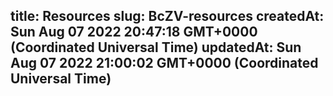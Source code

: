 
title: Resources
slug: BcZV-resources
createdAt: Sun Aug 07 2022 20:47:18 GMT+0000 (Coordinated Universal Time)
updatedAt: Sun Aug 07 2022 21:00:02 GMT+0000 (Coordinated Universal Time)
---

